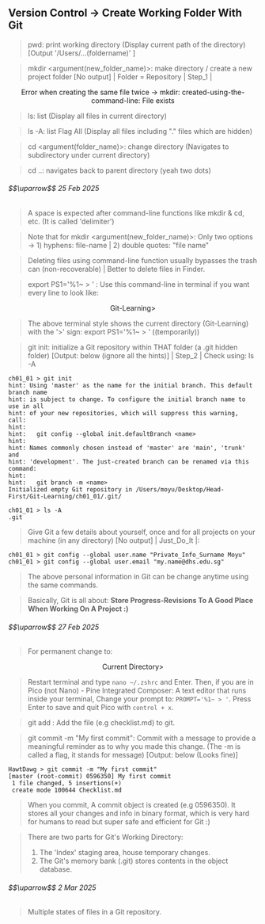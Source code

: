 ## Version Control -> Create Working Folder With Git

> pwd: print working directory (Display current path of the directory) [Output '/Users/...(foldername)' ]

> mkdir <argument(new_folder_name)>: make directory / create a new project folder [No output] | Folder = Repository | Step_1 |

$$\text{Error when creating the same file twice -> mkdir: created-using-the-command-line: File exists}$$

> ls: list (Display all files in current directory)

> ls -A: list Flag All (Display all files including "." files which are hidden)

> cd <argument(folder_name)>: change directory (Navigates to subdirectory under current directory) 

> cd ..: navigates back to parent directory (yeah two dots)

<h6>$$\uparrow$$ 25 Feb 2025</h6>

> A space is expected after command-line functions like mkdir & cd, etc. (It is called 'delimiter')

> Note that for mkdir <argument(new_folder_name)>: Only two options -> 1) hyphens: file-name | 2) double quotes: "file name"

> Deleting files using command-line function usually bypasses the trash can (non-recoverable) | Better to delete files in Finder.

> export PS1='%1~ > ' : Use this command-line in terminal if you want every line to look like:

$$\text{Git-Learning} >$$

> The above terminal style shows the current directory (Git-Learning) with the '>' sign: export PS1='%1~ > ' ((temporarily))

> git init: initialize a Git repository within THAT folder (a .git hidden folder) [Output: below (ignore all the hints)] | Step_2 | Check using: ls -A

```
ch01_01 > git init
hint: Using 'master' as the name for the initial branch. This default branch name
hint: is subject to change. To configure the initial branch name to use in all
hint: of your new repositories, which will suppress this warning, call:
hint:
hint: 	git config --global init.defaultBranch <name>
hint:
hint: Names commonly chosen instead of 'master' are 'main', 'trunk' and
hint: 'development'. The just-created branch can be renamed via this command:
hint:
hint: 	git branch -m <name>
Initialized empty Git repository in /Users/moyu/Desktop/Head-First/Git-Learning/ch01_01/.git/
```
```
ch01_01 > ls -A
.git
```
> Give Git a few details about yourself, once and for all projects on your machine (in any directory) [No output] | Just_Do_It |:

```
ch01_01 > git config --global user.name "Private_Info_Surname Moyu"
ch01_01 > git config --global user.email "my.name@dhs.edu.sg"
```
> The above personal information in Git can be change anytime using the same commands.

> Basically, Git is all about: <b>Store Progress-Revisions To A Good Place When Working On A Project :)</b>

<h6>$$\uparrow$$ 27 Feb 2025</h6>

> For permanent change to:

$$\text{Current Directory} >$$

> Restart terminal and type `nano ~/.zshrc` and Enter. Then, if you are in Pico (not Nano) - Pine Integrated Composer: A text editor that runs inside your terminal, Change your prompt to: `PROMPT='%1~ > '`. Press Enter to save and quit Pico with `control + x`.

> git add <filename>: Add the file (e.g checklist.md) to git.

> git commit -m "My first commit": Commit with a message to provide a meaningful reminder as to why you made this change. (The -m is called a flag, it stands for message) [Output: below (Looks fine)]

```
HawtDawg > git commit -m "My first commit"
[master (root-commit) 0596350] My first commit
 1 file changed, 5 insertions(+)
 create mode 100644 Checklist.md
```

> When you commit, A commit object is created (e.g 0596350). It stores all your changes and info in binary format, which is very hard for humans to read but super safe and efficient for Git :)

> There are two parts for Git's Working Directory:
> 1) The 'Index' staging area, house temporary changes.
> 2) The Git's memory bank (.git) stores contents in the object database.

<h6>$$\uparrow$$ 2 Mar 2025</h6>

> Multiple states of files in a Git repository.




